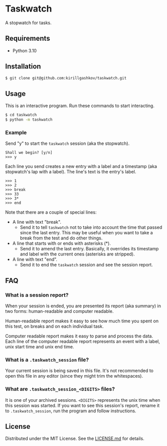 # Taskwatch

A stopwatch for tasks.

## Requirements

- Python 3.10

## Installation

```sh
$ git clone git@github.com:kirillgashkov/taskwatch.git
```

## Usage

This is an interactive program. Run these commands to start interacting.

```bash
$ cd taskwatch
$ python -m taskwatch
```

### Example

Send "y" to start the `taskwatch` session (aka the stopwatch).

```
Shall we begin? [y/n]
>>> y
```

Each line you send creates a new entry with a label and a timestamp
(aka stopwatch's lap with a label). The line's text is the entry's label. 

```
>>> 1
>>> 2
>>> break
>>> 33
>>> 3*
>>> end
```

Note that there are a couple of special lines:

- A line with text "break".
    - Send it to tell `taskwatch` not to take into account the time that passed
      since the last entry. This may be useful when you want to take a break
      from the test and do other things.
- A line that starts with or ends with asterisks (\*).
    - Send it to amend the last entry. Basically, it overrides its timestamp and
      label with the current ones (asterisks are stripped).
- A line with text "end".
    - Send it to end the `taskwatch` session and see the session report.

## FAQ

### What is a session report?

When your session is ended, you are presented its report (aka summary) in two
forms: human-readable and computer readable.

Human-readable report makes it easy to see how much time you spent on this test,
on breaks and on each individual task.

Computer readable report makes it easy to parse and process the data. Each line
of the computer readable report represents an event with a label, unix start
time and unix end time. 

### What is a `.taskwatch_session` file?

Your current session is being saved in this file. It's not recommended to open
this file in any editor (since they might trim the whitespaces). 

### What are `.taskwatch_session_<DIGITS>` files?

It is one of your archived sessions. `<DIGITS>` represents the unix time when
this session was started. If you want to see this session's report, rename it to
`.taskwatch_session`, run the program and follow instructions. 

## License

Distributed under the MIT License. See the [LICENSE.md](LICENSE.md) for details.
